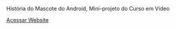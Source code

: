 História do Mascote do Android, 
Mini-projeto do Curso em Vídeo

<a href="https://arturcoqueiro.github.io/Mascote_Android/">Acessar Website</a>
